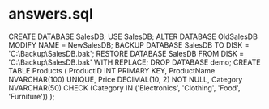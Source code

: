 # answers.sql
CREATE DATABASE SalesDB;
USE SalesDB;
ALTER DATABASE OldSalesDB MODIFY NAME = NewSalesDB;
BACKUP DATABASE SalesDB TO DISK = 'C:\Backup\SalesDB.bak';
RESTORE DATABASE SalesDB FROM DISK = 'C:\Backup\SalesDB.bak' WITH REPLACE;
DROP DATABASE demo;
CREATE TABLE Products ( ProductID INT PRIMARY KEY, ProductName NVARCHAR(100) UNIQUE, Price DECIMAL(10, 2) NOT NULL, Category NVARCHAR(50) CHECK (Category IN ('Electronics', 'Clothing', 'Food', 'Furniture')) );
